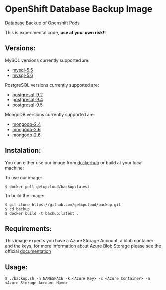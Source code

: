 # OpenShift Database Backup Image

Database Backup of Openshift Pods

This is experimental code, **use at your own risk!!**

## Versions:
MySQL versions currently supported are:
* [mysql-5.5](http://dev.mysql.com/doc/refman/5.5/en/)
* [mysql-5.6](http://dev.mysql.com/doc/refman/5.6/en/)

PostgreSQL versions currently supported are:
* [postgresql-9.2](http://www.postgresql.org/docs/9.2/static/index.html)
* [postgresql-9.4](http://www.postgresql.org/docs/9.4/static/index.html)
* [postgresql-9.5](http://www.postgresql.org/docs/9.5/static/index.html)

MongoDB versions currently supported are:
* [mongodb-2.4](https://docs.mongodb.org/v2.4/)
* [mongodb-2.6](https://docs.mongodb.org/v2.6/)
* [mongodb-2.6](https://docs.mongodb.org/v3.2/)

## Instalation:
You can either use our image from [dockerhub](https://hub.docker.com/r/getupcloud/backup) or build at your local machine:

To use our image:
 ```
 $ docker pull getupcloud/backup:latest
 ```

To build the image:

  ```
  $ git clone https://github.com/getupcloud/backup.git
  $ cd backup
  $ docker build -t backup:latest .
  ```
  
## Requirements:
This image expects you have a Azure Storage Account, a blob container and the keys, for more information about Azure Blob Storage please see the official [documentation](https://azure.microsoft.com/en-us/documentation/articles/storage-create-storage-account/)


## Usage:

  ```
  $ ./backup.sh -n NAMESPACE -k <Azure Key> -c <Azure Container> -a <Azure Storage Account Name>

  ```
